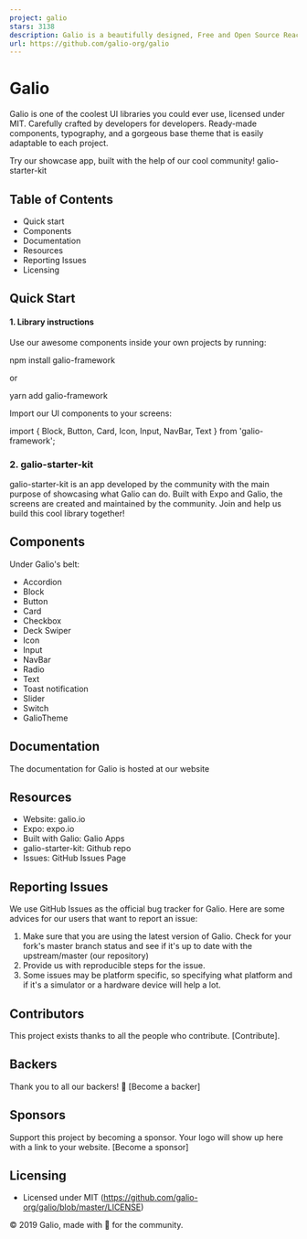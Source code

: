 ```yaml
---
project: galio
stars: 3138
description: Galio is a beautifully designed, Free and Open Source React Native Framework
url: https://github.com/galio-org/galio
---
```


Galio
=====

Galio is one of the coolest UI libraries you could ever use, licensed under MIT. Carefully crafted by developers for developers. Ready-made components, typography, and a gorgeous base theme that is easily adaptable to each project.

Try our showcase app, built with the help of our cool community! galio-starter-kit

Table of Contents
-----------------

-   Quick start
-   Components
-   Documentation
-   Resources
-   Reporting Issues
-   Licensing

Quick Start
-----------

#### 1\. Library instructions

Use our awesome components inside your own projects by running:

npm install galio-framework

or

yarn add galio-framework

Import our UI components to your screens:

import { Block, Button, Card, Icon, Input, NavBar, Text } from 'galio-framework';

### 2\. galio-starter-kit

galio-starter-kit is an app developed by the community with the main purpose of showcasing what Galio can do. Built with Expo and Galio, the screens are created and maintained by the community. Join and help us build this cool library together!

Components
----------

Under Galio's belt:

-   Accordion
-   Block
-   Button
-   Card
-   Checkbox
-   Deck Swiper
-   Icon
-   Input
-   NavBar
-   Radio
-   Text
-   Toast notification
-   Slider
-   Switch
-   GalioTheme

Documentation
-------------

The documentation for Galio is hosted at our website

Resources
---------

-   Website: galio.io
-   Expo: expo.io
-   Built with Galio: Galio Apps
-   galio-starter-kit: Github repo
-   Issues: GitHub Issues Page

Reporting Issues
----------------

We use GitHub Issues as the official bug tracker for Galio. Here are some advices for our users that want to report an issue:

1.  Make sure that you are using the latest version of Galio. Check for your fork's master branch status and see if it's up to date with the upstream/master (our repository)
2.  Provide us with reproducible steps for the issue.
3.  Some issues may be platform specific, so specifying what platform and if it's a simulator or a hardware device will help a lot.

Contributors
------------

This project exists thanks to all the people who contribute. \[Contribute\].

Backers
-------

Thank you to all our backers! 🙏 \[Become a backer\]

Sponsors
--------

Support this project by becoming a sponsor. Your logo will show up here with a link to your website. \[Become a sponsor\]

Licensing
---------

-   Licensed under MIT (https://github.com/galio-org/galio/blob/master/LICENSE)

© 2019 Galio, made with 💚 for the community.
